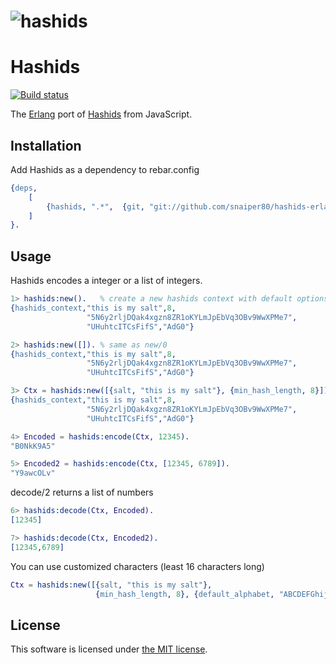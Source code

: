 # ![hashids](https://avatars1.githubusercontent.com/u/8481000?v=3&s=200 "Hashids")

Hashids
=======
[![Build status](https://travis-ci.org/snaiper80/hashids-erlang.svg "Build status")](https://travis-ci.org/snaiper80/hashids-erlang)

The [Erlang][1] port of [Hashids][2] from JavaScript.

  [1]: http://www.erlang.org/
  [2]: http://www.hashids.org/


## Installation

Add Hashids as a dependency to rebar.config
```erlang
{deps,
    [
        {hashids, ".*",  {git, "git://github.com/snaiper80/hashids-erlang.git",  {tag, "1.0.2"}}}
    ]
}.
```

## Usage

Hashids encodes a integer or a list of integers.

```erlang
1> hashids:new().   % create a new hashids context with default options
{hashids_context,"this is my salt",8,
                 "5N6y2rljDQak4xgzn8ZR1oKYLmJpEbVq3OBv9WwXPMe7",
                 "UHuhtcITCsFifS","AdG0"}

2> hashids:new([]). % same as new/0
{hashids_context,"this is my salt",8,
                 "5N6y2rljDQak4xgzn8ZR1oKYLmJpEbVq3OBv9WwXPMe7",
                 "UHuhtcITCsFifS","AdG0"}

3> Ctx = hashids:new([{salt, "this is my salt"}, {min_hash_length, 8}]).
{hashids_context,"this is my salt",8,
                 "5N6y2rljDQak4xgzn8ZR1oKYLmJpEbVq3OBv9WwXPMe7",
                 "UHuhtcITCsFifS","AdG0"}

4> Encoded = hashids:encode(Ctx, 12345).
"B0NkK9A5"

5> Encoded2 = hashids:encode(Ctx, [12345, 6789]).
"Y9awcOLv"
```

decode/2 returns a list of numbers

```erlang
6> hashids:decode(Ctx, Encoded).
[12345]

7> hashids:decode(Ctx, Encoded2).
[12345,6789]
```

You can use customized characters (least 16 characters long)

```erlang
Ctx = hashids:new([{salt, "this is my salt"},
                   {min_hash_length, 8}, {default_alphabet, "ABCDEFGhijklmn34567890-:"}]).
```

## License

This software is licensed under [the MIT license](LICENSE).
